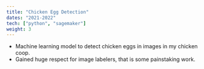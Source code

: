 ```yaml
---
title: "Chicken Egg Detection"
dates: "2021-2022"
tech: ["python", "sagemaker"]
weight: 3
---
```

* Machine learning model to detect chicken eggs in images in my chicken coop.
* Gained huge respect for image labelers, that is some painstaking work.